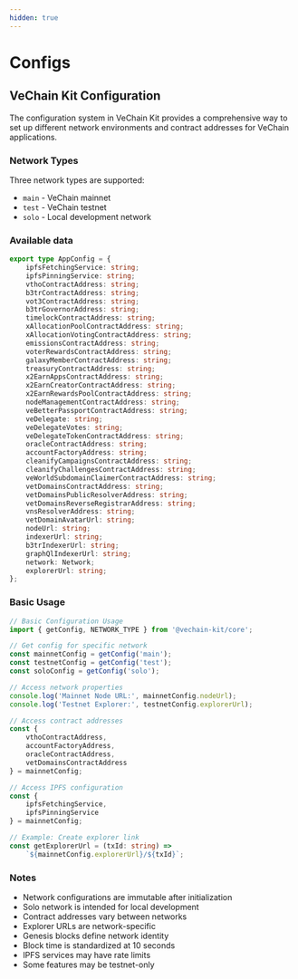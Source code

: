 ```yaml
---
hidden: true
---
```


# Configs

## VeChain Kit Configuration

The configuration system in VeChain Kit provides a comprehensive way to set up different network environments and contract addresses for VeChain applications.

### Network Types

Three network types are supported:

* `main` - VeChain mainnet
* `test` - VeChain testnet
* `solo` - Local development network

### Available data

```typescript
export type AppConfig = {
    ipfsFetchingService: string;
    ipfsPinningService: string;
    vthoContractAddress: string;
    b3trContractAddress: string;
    vot3ContractAddress: string;
    b3trGovernorAddress: string;
    timelockContractAddress: string;
    xAllocationPoolContractAddress: string;
    xAllocationVotingContractAddress: string;
    emissionsContractAddress: string;
    voterRewardsContractAddress: string;
    galaxyMemberContractAddress: string;
    treasuryContractAddress: string;
    x2EarnAppsContractAddress: string;
    x2EarnCreatorContractAddress: string;
    x2EarnRewardsPoolContractAddress: string;
    nodeManagementContractAddress: string;
    veBetterPassportContractAddress: string;
    veDelegate: string;
    veDelegateVotes: string;
    veDelegateTokenContractAddress: string;
    oracleContractAddress: string;
    accountFactoryAddress: string;
    cleanifyCampaignsContractAddress: string;
    cleanifyChallengesContractAddress: string;
    veWorldSubdomainClaimerContractAddress: string;
    vetDomainsContractAddress: string;
    vetDomainsPublicResolverAddress: string;
    vetDomainsReverseRegistrarAddress: string;
    vnsResolverAddress: string;
    vetDomainAvatarUrl: string;
    nodeUrl: string;
    indexerUrl: string;
    b3trIndexerUrl: string;
    graphQlIndexerUrl: string;
    network: Network;
    explorerUrl: string;
};
```

### Basic Usage

```typescript
// Basic Configuration Usage
import { getConfig, NETWORK_TYPE } from '@vechain-kit/core';

// Get config for specific network
const mainnetConfig = getConfig('main');
const testnetConfig = getConfig('test'); 
const soloConfig = getConfig('solo');

// Access network properties
console.log('Mainnet Node URL:', mainnetConfig.nodeUrl);
console.log('Testnet Explorer:', testnetConfig.explorerUrl);

// Access contract addresses
const {
    vthoContractAddress,
    accountFactoryAddress,
    oracleContractAddress,
    vetDomainsContractAddress
} = mainnetConfig;

// Access IPFS configuration
const {
    ipfsFetchingService,
    ipfsPinningService
} = mainnetConfig;

// Example: Create explorer link
const getExplorerUrl = (txId: string) => 
    `${mainnetConfig.explorerUrl}/${txId}`;
```

### Notes

* Network configurations are immutable after initialization
* Solo network is intended for local development
* Contract addresses vary between networks
* Explorer URLs are network-specific
* Genesis blocks define network identity
* Block time is standardized at 10 seconds
* IPFS services may have rate limits
* Some features may be testnet-only
